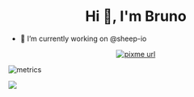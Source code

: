 
<h1 align="center">Hi 👋, I'm Bruno</h1>


- 🔭 I’m currently working on @sheep-io

<p align="center">
  <!-- PixMe -->
  <a href="https://www.pixme.bio/brunociccarino" target="_blank" rel="noopener noreferrer">
    <img alt="pixme url" src="https://img.shields.io/badge/donate%20on-pixme-1C1E26?style=for-the-badge&labelColor=1C1E26&color=28f4f4"/>
  </a>

![metrics](https://metrics.lecoq.io/insights/brunociccarino)

![](https://komarev.com/ghpvc/?username=BrunoCiccarino)
